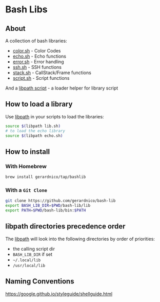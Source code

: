 # Bash Libs


## About

A collection of bash libraries:
* [color.sh](lib/color.sh) - Color Codes
* [echo.sh](lib/echo.sh) - Echo functions
* [error.sh](lib/error.sh) - Error handling
* [ssh.sh](lib/ssh.sh) - SSH functions
* [stack.sh](lib/stack.sh) - CallStack/Frame functions
* [script.sh](lib/script.sh) - Script functions

And a [libpath script](bin/libpath) - a loader helper for library script

## How to load a library

Use [libpath](bin/libpath) in your scripts to load the libraries:

```bash
source $(libpath lib.sh)
# to load the echo library
source $(libpath echo.sh)
```

## How to install

### With Homebrew

```bash
brew install gerardnico/tap/bashlib
```

### With a `Git Clone`

```bash
git clone https://github.com/gerardnico/bash-lib
export BASH_LIB_DIR=$PWD/bash-lib/lib
export PATH=$PWD/bash-lib/bin:$PATH
```



## libpath directories precedence order

The [libpath](bin/libpath) will look into the following directories by order of priorities:
  * the calling script dir
  * `BASH_LIB_DIR` if set
  * `~/.local/lib`
  * `/usr/local/lib`


## Naming Conventions

https://google.github.io/styleguide/shellguide.html
